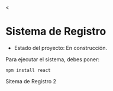 <<h1> Sistema de Registro </h1>

- Estado del proyecto: En construcción.

Para ejecutar el sistema, debes poner:

```npm install react```

Sitema de Registro 2
